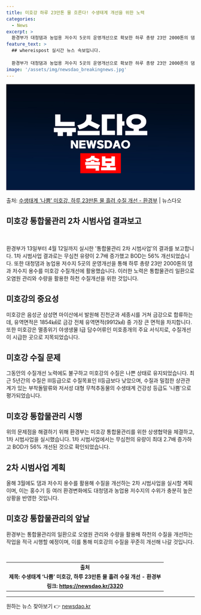 ```yaml
---
title: 미호강 하루 23만톤 물 흐른다! 수생태계 개선을 위한 노력
categories:
  - News
excerpt: >
  환경부가 대청댐과 농업용 저수지 5곳의 운영개선으로 확보한 하루 총량 23만 2000톤의 댐저수지 용수를 미…
feature_text: >
  ## whereispost 실시간 뉴스 속보입니다.

  환경부가 대청댐과 농업용 저수지 5곳의 운영개선으로 확보한 하루 총량 23만 2000톤의 댐저수지 용수를 미…
image: '/assets/img/newsdao_breakingnews.jpg'
---
```


![뉴스다오 속보](/assets/img/newsdao_breakingnews.jpg)

<p>출처: <a href="https://newsdao.kr/3320" rel="dofollow">수생태계 ‘나쁨’ 미호강, 하루 23만톤 물 흘려 수질 개선 - 환경부</a> | 뉴스다오</p>

<h2>미호강 통합물관리 2차 시범사업 결과보고</h2>
<p data-ke-size="size16">&nbsp;</p>
환경부가 13일부터 4월 12일까지 실시한 '통합물관리 2차 시범사업'의 결과를 보고합니다. 1차 시범사업 결과로는 무심천 유량이 2.7배 증가했고 BOD는 56% 개선되었습니다. 또한 대청댐과 농업용 저수지 5곳의 운영개선을 통해 하루 총량 23만 2000톤의 댐과 저수지 용수를 미호강 수질개선에 활용했습니다. 이러한 노력은 통합물관리 일환으로 오염원 관리와 수량을 활용한 하천 수질개선을 위한 것입니다.</p>
<h2 data-ke-size="size26">미호강의 중요성</h2>
<p data-ke-size="size16">미호강은 음성군 삼성면 마이산에서 발원해 진천군과 세종시를 거쳐 금강으로 합류하는데, 유역면적은 1854㎢로 금강 전체 유역면적(9912㎢) 중 가장 큰 면적을 차지합니다. 또한 미호강은 멸종위기 야생생물 Ⅰ급 담수어류인 미호종개의 주요 서식지로, 수질개선이 시급한 곳으로 지목되었습니다.</p>
<h2 data-ke-size="size26">미호강 수질 문제</h2>
<p data-ke-size="size16">그동안의 수질개선 노력에도 불구하고 미호강의 수질은 나쁜 상태로 유지되었습니다. 최근 5년간의 수질은 Ⅲ등급으로 수질목표인 Ⅱ등급보다 낮았으며, 수질과 밀접한 상관관계가 있는 부착돌말류와 저서성 대형 무척추동물의 수생태계 건강성 등급도 '나쁨'으로 평가되었습니다.</p>
<h2 data-ke-size="size26">미호강 통합물관리 시행</h2>
<p data-ke-size="size16">위의 문제점을 해결하기 위해 환경부는 미호강 통합물관리를 위한 상생협약을 체결하고, 1차 시범사업을 실시했습니다. 1차 시범사업에서는 무심천의 유량이 최대 2.7배 증가하고 BOD가 56% 개선된 것으로 확인되었습니다.</p>
<h2 data-ke-size="size26">2차 시범사업 계획</h2>
<p data-ke-size="size16">올해 3월에도 댐과 저수지 용수를 활용해 수질을 개선하는 2차 시범사업을 실시할 계획이며, 이는 홍수기 등 여러 환경변화에도 대청댐과 농업용 저수지의 수위가 충분히 높은 상황을 반영한 것입니다.</p>
<h2 data-ke-size="size26">미호강 통합물관리의 앞날</h2>
<p data-ke-size="size16">환경부는 통합물관리의 일환으로 오염원 관리와 수량을 활용해 하천의 수질을 개선하는 작업을 적극 시행할 예정이며, 이를 통해 미호강의 수질을 꾸준히 개선해 나갈 것입니다.</p>
<p data-ke-size="size16">&nbsp;</p>
<table>
	<tbody>
		<tr>
			<td style="text-align: center; height: 17px;"><b>출처</b></td>
		</tr>
		<tr>
			<td style="text-align: center; height: 17px;"><b>제목: 수생태계 ‘나쁨’ 미호강, 하루 23만톤 물 흘려 수질 개선 - 환경부</b></td>
		</tr>
		<tr>
			<td style="text-align: center; height: 17px;"><b>링크: <a href="https://newsdao.kr/3320">https://newsdao.kr/3320</a></b></td>
		</tr>
	</tbody>
</table>
<hr> 

원하는 뉴스 찾아보기 👉 <a href="https://newsdao.kr" rel="dofollow">newsdao.kr</a>


